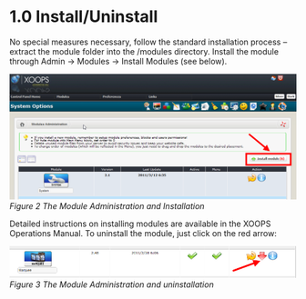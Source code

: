 # 1.0 Install/Uninstall

No special measures necessary, follow the standard installation process – extract the module folder into
the /modules directory. Install the module through Admin -> Modules -> Install Modules (see below). 

![image009.png](../assets/image009.png)  
*Figure 2 The Module Administration and Installation*

Detailed instructions on installing modules are available in the XOOPS Operations Manual. 
To uninstall the module, just click on the red arrow:

 ![image009.png](../assets/image011.png)  
*Figure 3 The Module Administration and uninstallation*